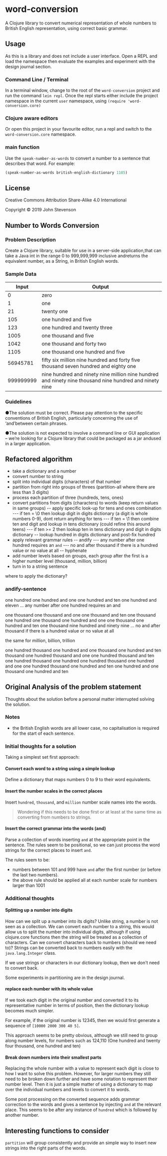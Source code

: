 # word-conversion

A Clojure library to convert numerical representation of whole numbers to British English representation, using correct basic grammar.


## Usage

As this is a library and does not include a user interface.  Open a REPL and load the namespace then evaluate the examples and experiment with the design journal section.

### Command Line / Terminal
In a terminal window, change to the root of the `word-conversion` project and run the command `lein repl`.  Once the repl starts either include the project namespace in the current `user` namespace, using `(require 'word-conversion.core)`

### Clojure aware editors
Or open this project in your favourite editor, run a repl and switch to the `word-conversion.core` namespace.

### main function

Use the `speak-number-as-words` to convert a number to a sentence that describes that word.  For example:

```clojure
(speak-number-as-words british-english-dictionary 1105)

```

## License

Creative Commons Attribution Share-Alike 4.0 International

Copyright © 2019 John Stevenson


## Number to Words Conversion

### Problem Description
Create a Clojure library, suitable for use in a server-side application,that can take a Java int in the range 0 to 999,999,999 inclusive andreturns the equivalent number, as a String, in British English words.

### Sample Data

|     Input | Output                                                                                                   |
|-----------|----------------------------------------------------------------------------------------------------------|
|         0 | zero                                                                                                     |
|         1 | one                                                                                                      |
|        21 | twenty  one                                                                                              |
|       105 | one hundred  and five                                                                                    |
|       123 | one hundred and twenty three                                                                             |
|      1005 | one thousand and five                                                                                    |
|      1042 | one thousand and forty two                                                                               |
|      1105 | one thousand one hundred and five                                                                        |
|  56945781 | fifty six million nine hundred and forty five thousand seven hundred and eighty one                      |
| 999999999 | nine hundred and ninety  nine million nine hundred and ninety nine thousand nine hundred and ninety nine |


### Guidelines

●The solution must be correct.
Please pay attention to the specific conventions of British English, particularly concerning the use of ‘and’between certain phrases.

●The solution is not expected to involve a command line or GUI application
– we’re looking for a Clojure library that could be packaged as a jar andused in a larger application.



## Refactored algorithm
- take a dictionary and a number
- convert number to string
- split into individual digits (characters) of that number
- partition from right into groups of threes (partition-all where there are less than 3 digits)
- process each partition of three (hundreds, tens, ones)
- convert partitions from digits (characters) to words (keep return values in same groups)
-- apply specific look-up for tens and ones combination
--- if ten = \0 then lookup digit in digits dictionary (a digit is whole numbers 0-9), dont return anything for tens
--- if ten = \1 then combine ten and digit and lookup in tens dictionary (could refine this around teens)
--- if ten >= 2 then lookup ten in tens dictionary and digit in digits dictionary
-- lookup hundred in digits dictionary and post-fix hundred
- apply relevant grammar rules
-- andify
--- any number after one hundred requires an `and`
--- no and after thousand if there is a hundred value or no value at all
-- hyphenate
- add number levels based on groups, each group after the first is a higher number level (thousand, million, billion)
- turn in to a string sentence

where to apply the dictionary?

### andify-sentence

one hundred
one hundred and one
one hundred and ten
one hundred and eleven
...
any number after one hundred requires an and


one thousand
one thousand and one
one thousand and ten
one thousand one hundred
one thousand one hundred and one
one thousand one hundred and ten
one thousand nine hundred and ninety nine
...
no and after thousand if there is a hundred value or no value at all

the same for million, billion, trillion

one hundred thousand
one hundred and one thousand
one hundred and ten thousand
one hundred thousand and one
one hundred thousand and ten
one hundred thousand one hundred
one hundred thousand one hundred and one
one hundred thousand one hundred and ten
one hundred and one thousand one hundred and ten


## Original Analysis of the problem statement

Thoughts about the solution before a personal matter interrupted solving the solution.

### Notes
* the British English words are all lower case, no capitalisation is required for the start of each sentence.


### Initial thoughts for a solution

Taking a simplest set first approach:

#### Convert each word to a string using a simple lookup

Define a dictionary that maps numbers 0 to 9 to their word equivalents.


#### Insert the number scales in the correct places

Insert `hundred`, `thousand`, and `million` number scale names into the words.

> Wondering if this needs to be done first or at least at the same time as converting from numbers to strings.


#### Insert the correct grammar into the words (and)

Parse a collection of words inserting `and` at the appropriate point in the sentence.  The rules seem to be positional, so we can just process the word strings for the correct places to insert `and`.

The rules seem to be:
- numbers between 101 and 999 have `and` after the first number (or before the last two numbers).
- the above rule should be applied all at each number scale for numbers larger than 1001


### Additional thoughts ###

#### Splitting up a number into digits ####

How can we split up a number into its digits?  Unlike string, a number is not seen as a collection.  We can convert each number to a string, this would allow us to split the number into individual digits, although if using clojure.core functions then the string will be treated as a collection of characters.  Can we convert characters back to numbers (should we need to)?  Strings can be converted back to numbers easily with the `java.lang.Integer` class.

If we use strings or characters in our dictionary lookup, then we don't need to convert back.

Some experiments in partitioning are in the design journal.


#### replace each number with its whole value ####

If we took each digit in the original number and converted it to its representative number in terms of position, then the dictionary lookup becomes much simpler.

For example, if the original number is 12345, then we would first generate a sequence of `[10000 2000 300 40 5]`.

This approach seems to be pretty obvious, although we still need to group along number levels, for numbers such as 124,110 (One hundred and twenty four thousand, one hundred and ten)


#### Break down numbers into their smallest parts

Replacing the whole number with a value to represent each digit is close to how I want to solve this problem.  However, for larger numbers they still need to be broken down further and have some notation to represent their number level.  Then it is just a simple matter of using a dictionary to map over the individual numbers and levels to convert it to words.

Some post processing on the converted sequence adds grammar correction to the words and gives a sentence by injecting `and` at the relevant place.  This seems to be after any instance of `hundred` which is followed by another number.


## Interesting functions to consider

`partition` will group consistently and provide an simple way to insert new strings into the right parts of the words.
